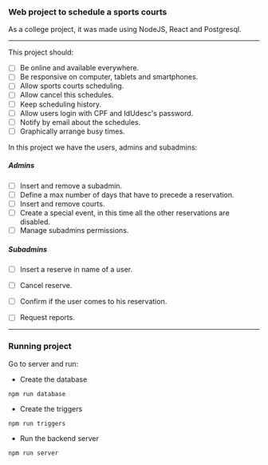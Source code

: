 ### Web project to schedule a sports courts

As a college project, it was made using NodeJS, React and Postgresql.

--- 

This project should:

- [ ] Be online and available everywhere.
- [ ] Be responsive on computer, tablets and smartphones.
- [ ] Allow sports courts scheduling.
- [ ] Allow cancel this schedules.
- [ ] Keep scheduling history.
- [ ] Allow users login with CPF and IdUdesc's password.
- [ ] Notify by email about the schedules.
- [ ] Graphically arrange busy times.

In this project we have the users, admins and subadmins:

##### Admins

- [ ] Insert and remove a subadmin.
- [ ] Define a max number of days that have to precede a reservation.
- [ ] Insert and remove courts.
- [ ] Create a special event, in this time all the other reservations are disabled.
- [ ] Manage subadmins permissions.

##### Subadmins

- [ ] Insert a reserve in name of a user.
- [ ] Cancel reserve.
- [ ] Confirm if the user comes to his reservation.
- [ ] Request reports.


---

### Running project

Go to server and run:

* Create the database

```
npm run database
```
* Create the triggers

```
npm run triggers
```

* Run the backend server

```
npm run server
```
